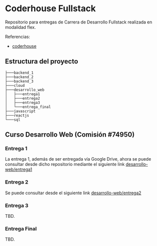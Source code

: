 # Coderhouse Fullstack

Repositorio para entregas de Carrera de Desarrollo Fullstack realizada en modalidad flex.

Referencias:

- [coderhouse](https://www.coderhouse.com/ar/online/carrera-desarrollo-fullstack)

## Estructura del proyecto

```
├───backend_1
├───backend_2
├───backend_3
├───cloud
├───desarrollo_web
│   ├───entrega1
│   ├───entrega2
│   ├───entrega3
│   └───entrega_final
├───javascript
├───reactjs
└───sql
```

## Curso Desarrollo Web (Comisión #74950)

### Entrega 1

La entrega 1, además de ser entregada vía Google Drive, ahora se puede consultar desde dicho repositorio mediante el siguiente link [desarrollo-web/entrega1](desarrollo-web/entrega1)

### Entrega 2

Se puede consultar desde el siguiente link [desarrollo-web/entrega2](desarrollo-web/entrega2)

### Entrega 3

TBD.

### Entrega Final

TBD.

